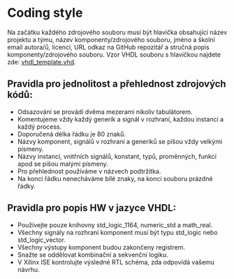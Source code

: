# Coding style

Na začátku každého zdrojového souboru musí být hlavička obsahující název projektu a týmu, název komponenty/zdrojového souboru, jméno a školní email autora/ů, licenci, URL odkaz na GitHub repozitář a stručná popis komponenty/zdrojového souboru. Vzor VHDL souboru s hlavičkou najdete zde: [vhdl_template.vhd](vhdl_template.vhd).

## Pravidla pro jednolitost a přehlednost zdrojových kódů:

* Odsazování se provádí dvěma mezerami nikoliv tabulátorem.
* Komentujeme vždy každý generik a signál v rozhraní, každou instanci a každý process.
* Doporučená délka řádku je 80 znaků.
* Názvy komponent, signálů v rozhraní a generiků se píšou vždy velkými písmeny.
* Názvy instancí, vnitřních signálů, konstant, typů, proměnných, funkcí apod se píšou malými písmeny.
* Pro přehlednost používáme v názvech podtržítka.
* Na konci řádku nenecháváme bílé znaky, na konci souboru prázdné řádky.

## Pravidla pro popis HW v jazyce VHDL:

* Používejte pouze knihovny std_logic_1164, numeric_std a math_real.
* Všechny signály na rozhraní komponent musí být typu std_logic nebo std_logic_vector.
* Všechny výstupy komponent budou zakončeny registrem.
* Snažte se oddělovat kombinační a sekvenční logiku.
* V Xilinx ISE kontrolujte výsledné RTL schéma, zda odpovídá vašemu návrhu.
